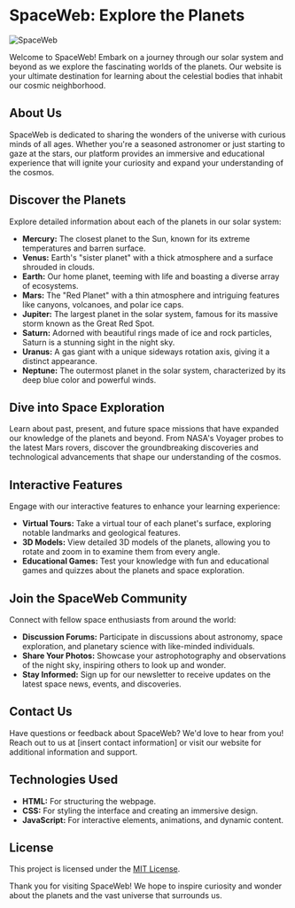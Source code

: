 # SpaceWeb: Explore the Planets

![SpaceWeb](spaceweb_planets.jpg)

Welcome to SpaceWeb! Embark on a journey through our solar system and beyond as we explore the fascinating worlds of the planets. Our website is your ultimate destination for learning about the celestial bodies that inhabit our cosmic neighborhood.

## About Us

SpaceWeb is dedicated to sharing the wonders of the universe with curious minds of all ages. Whether you're a seasoned astronomer or just starting to gaze at the stars, our platform provides an immersive and educational experience that will ignite your curiosity and expand your understanding of the cosmos.

## Discover the Planets

Explore detailed information about each of the planets in our solar system:

- **Mercury:** The closest planet to the Sun, known for its extreme temperatures and barren surface.
- **Venus:** Earth's "sister planet" with a thick atmosphere and a surface shrouded in clouds.
- **Earth:** Our home planet, teeming with life and boasting a diverse array of ecosystems.
- **Mars:** The "Red Planet" with a thin atmosphere and intriguing features like canyons, volcanoes, and polar ice caps.
- **Jupiter:** The largest planet in the solar system, famous for its massive storm known as the Great Red Spot.
- **Saturn:** Adorned with beautiful rings made of ice and rock particles, Saturn is a stunning sight in the night sky.
- **Uranus:** A gas giant with a unique sideways rotation axis, giving it a distinct appearance.
- **Neptune:** The outermost planet in the solar system, characterized by its deep blue color and powerful winds.

## Dive into Space Exploration

Learn about past, present, and future space missions that have expanded our knowledge of the planets and beyond. From NASA's Voyager probes to the latest Mars rovers, discover the groundbreaking discoveries and technological advancements that shape our understanding of the cosmos.

## Interactive Features

Engage with our interactive features to enhance your learning experience:

- **Virtual Tours:** Take a virtual tour of each planet's surface, exploring notable landmarks and geological features.
- **3D Models:** View detailed 3D models of the planets, allowing you to rotate and zoom in to examine them from every angle.
- **Educational Games:** Test your knowledge with fun and educational games and quizzes about the planets and space exploration.

## Join the SpaceWeb Community

Connect with fellow space enthusiasts from around the world:

- **Discussion Forums:** Participate in discussions about astronomy, space exploration, and planetary science with like-minded individuals.
- **Share Your Photos:** Showcase your astrophotography and observations of the night sky, inspiring others to look up and wonder.
- **Stay Informed:** Sign up for our newsletter to receive updates on the latest space news, events, and discoveries.

## Contact Us

Have questions or feedback about SpaceWeb? We'd love to hear from you! Reach out to us at [insert contact information] or visit our website for additional information and support.

## Technologies Used

- **HTML:** For structuring the webpage.
- **CSS:** For styling the interface and creating an immersive design.
- **JavaScript:** For interactive elements, animations, and dynamic content.

## License

This project is licensed under the [MIT License](LICENSE).

Thank you for visiting SpaceWeb! We hope to inspire curiosity and wonder about the planets and the vast universe that surrounds us.
